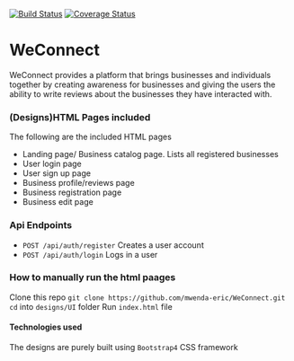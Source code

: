 [![Build Status](https://travis-ci.org/mwenda-eric/WeConnect.svg?branch=master)](https://travis-ci.org/mwenda-eric/WeConnect)
[![Coverage Status](https://coveralls.io/repos/github/mwenda-eric/WeConnect/badge.svg?branch=master)](https://coveralls.io/github/mwenda-eric/WeConnect?branch=master)
# WeConnect
WeConnect provides a platform that brings businesses and individuals together by creating awareness for businesses and giving the users the ability to write reviews about the businesses they have interacted with. 

### (Designs)HTML Pages included
The following are the included HTML pages
- Landing page/ Business catalog page. Lists all registered businesses
- User login page
- User sign up page
- Business profile/reviews page
- Business registration page
- Business edit page

### Api Endpoints
- `POST /api/auth/register` Creates a user account
- `POST /api/auth/login` Logs in a user

### How to manually run the html paages
Clone this repo `git clone https://github.com/mwenda-eric/WeConnect.git`
`cd` into `designs/UI` folder
Run `index.html` file

#### Technologies used

The designs are purely built using `Bootstrap4` CSS framework